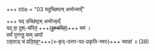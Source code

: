 +++
title = "03 यदुच्छिष्टम् अभोज्यय्ँ"

+++
यद् उच्छि॑ष्ट॒म् अभो॑ज्य॒य्ँ  
यद् वा॒ दुश्-च॑रितं॒ +++(~~दु॒श्चरि॑तं॒~~)+++ मम॑ ।  
सर्वं॑ पुनन्तु॒ माम् आपो॑  
ऽस॒ताञ् च॑ प्रति॒ग्रह॒ꣳ॒+++(←कृद्-उत्तर-पद-प्रकृति-स्वरः)+++ स्वाहा॑ ॥ (38)
